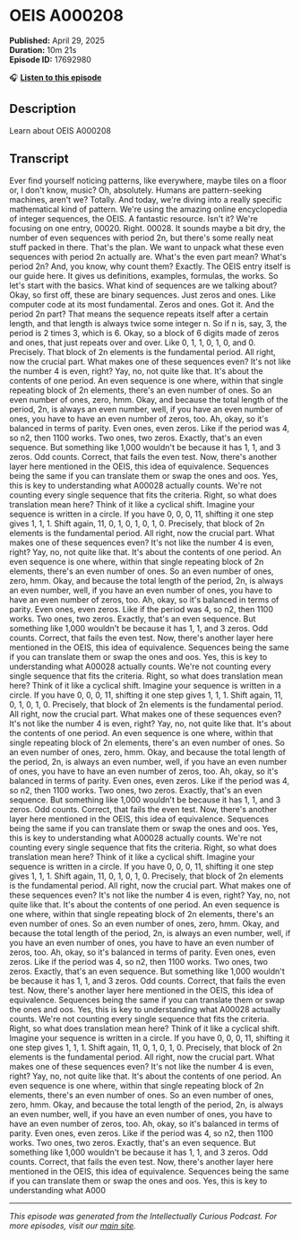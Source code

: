 # OEIS A000208

**Published:** April 29, 2025  
**Duration:** 10m 21s  
**Episode ID:** 17692980

🎧 **[Listen to this episode](https://intellectuallycurious.buzzsprout.com/2529712/episodes/17692980-oeis-a000208)**

## Description

Learn about OEIS A000208

## Transcript

Ever find yourself noticing patterns, like everywhere, maybe tiles on a floor or, I don't know, music? Oh, absolutely. Humans are pattern-seeking machines, aren't we? Totally. And today, we're diving into a really specific mathematical kind of pattern. We're using the amazing online encyclopedia of integer sequences, the OEIS. A fantastic resource. Isn't it? We're focusing on one entry, 00020. Right. 00028. It sounds maybe a bit dry, the number of even sequences with period 2n, but there's some really neat stuff packed in there. That's the plan. We want to unpack what these even sequences with period 2n actually are. What's the even part mean? What's period 2n? And, you know, why count them? Exactly. The OEIS entry itself is our guide here. It gives us definitions, examples, formulas, the works. So let's start with the basics. What kind of sequences are we talking about? Okay, so first off, these are binary sequences. Just zeros and ones. Like computer code at its most fundamental. Zeros and ones. Got it. And the period 2n part? That means the sequence repeats itself after a certain length, and that length is always twice some integer n. So if n is, say, 3, the period is 2 times 3, which is 6. Okay, so a block of 6 digits made of zeros and ones, that just repeats over and over. Like 0, 1, 1, 0, 1, 0, and 0. Precisely. That block of 2n elements is the fundamental period. All right, now the crucial part. What makes one of these sequences even? It's not like the number 4 is even, right? Yay, no, not quite like that. It's about the contents of one period. An even sequence is one where, within that single repeating block of 2n elements, there's an even number of ones. So an even number of ones, zero, hmm. Okay, and because the total length of the period, 2n, is always an even number, well, if you have an even number of ones, you have to have an even number of zeros, too. Ah, okay, so it's balanced in terms of parity. Even ones, even zeros. Like if the period was 4, so n2, then 1100 works. Two ones, two zeros. Exactly, that's an even sequence. But something like 1,000 wouldn't be because it has 1, 1, and 3 zeros. Odd counts. Correct, that fails the even test. Now, there's another layer here mentioned in the OEIS, this idea of equivalence. Sequences being the same if you can translate them or swap the ones and oos. Yes, this is key to understanding what A00028 actually counts. We're not counting every single sequence that fits the criteria. Right, so what does translation mean here? Think of it like a cyclical shift. Imagine your sequence is written in a circle. If you have 0, 0, 0, 11, shifting it one step gives 1, 1, 1. Shift again, 11, 0, 1, 0, 1, 0, 1, 0. Precisely, that block of 2n elements is the fundamental period. All right, now the crucial part. What makes one of these sequences even? It's not like the number 4 is even, right? Yay, no, not quite like that. It's about the contents of one period. An even sequence is one where, within that single repeating block of 2n elements, there's an even number of ones. So an even number of ones, zero, hmm. Okay, and because the total length of the period, 2n, is always an even number, well, if you have an even number of ones, you have to have an even number of zeros, too. Ah, okay, so it's balanced in terms of parity. Even ones, even zeros. Like if the period was 4, so n2, then 1100 works. Two ones, two zeros. Exactly, that's an even sequence. But something like 1,000 wouldn't be because it has 1, 1, and 3 zeros. Odd counts. Correct, that fails the even test. Now, there's another layer here mentioned in the OEIS, this idea of equivalence. Sequences being the same if you can translate them or swap the ones and oos. Yes, this is key to understanding what A00028 actually counts. We're not counting every single sequence that fits the criteria. Right, so what does translation mean here? Think of it like a cyclical shift. Imagine your sequence is written in a circle. If you have 0, 0, 0, 11, shifting it one step gives 1, 1, 1. Shift again, 11, 0, 1, 0, 1, 0. Precisely, that block of 2n elements is the fundamental period. All right, now the crucial part. What makes one of these sequences even? It's not like the number 4 is even, right? Yay, no, not quite like that. It's about the contents of one period. An even sequence is one where, within that single repeating block of 2n elements, there's an even number of ones. So an even number of ones, zero, hmm. Okay, and because the total length of the period, 2n, is always an even number, well, if you have an even number of ones, you have to have an even number of zeros, too. Ah, okay, so it's balanced in terms of parity. Even ones, even zeros. Like if the period was 4, so n2, then 1100 works. Two ones, two zeros. Exactly, that's an even sequence. But something like 1,000 wouldn't be because it has 1, 1, and 3 zeros. Odd counts. Correct, that fails the even test. Now, there's another layer here mentioned in the OEIS, this idea of equivalence. Sequences being the same if you can translate them or swap the ones and oos. Yes, this is key to understanding what A00028 actually counts. We're not counting every single sequence that fits the criteria. Right, so what does translation mean here? Think of it like a cyclical shift. Imagine your sequence is written in a circle. If you have 0, 0, 0, 11, shifting it one step gives 1, 1, 1. Shift again, 11, 0, 1, 0, 1, 0. Precisely, that block of 2n elements is the fundamental period. All right, now the crucial part. What makes one of these sequences even? It's not like the number 4 is even, right? Yay, no, not quite like that. It's about the contents of one period. An even sequence is one where, within that single repeating block of 2n elements, there's an even number of ones. So an even number of ones, zero, hmm. Okay, and because the total length of the period, 2n, is always an even number, well, if you have an even number of ones, you have to have an even number of zeros, too. Ah, okay, so it's balanced in terms of parity. Even ones, even zeros. Like if the period was 4, so n2, then 1100 works. Two ones, two zeros. Exactly, that's an even sequence. But something like 1,000 wouldn't be because it has 1, 1, and 3 zeros. Odd counts. Correct, that fails the even test. Now, there's another layer here mentioned in the OEIS, this idea of equivalence. Sequences being the same if you can translate them or swap the ones and oos. Yes, this is key to understanding what A00028 actually counts. We're not counting every single sequence that fits the criteria. Right, so what does translation mean here? Think of it like a cyclical shift. Imagine your sequence is written in a circle. If you have 0, 0, 0, 11, shifting it one step gives 1, 1, 1. Shift again, 11, 0, 1, 0, 1, 0. Precisely, that block of 2n elements is the fundamental period. All right, now the crucial part. What makes one of these sequences even? It's not like the number 4 is even, right? Yay, no, not quite like that. It's about the contents of one period. An even sequence is one where, within that single repeating block of 2n elements, there's an even number of ones. So an even number of ones, zero, hmm. Okay, and because the total length of the period, 2n, is always an even number, well, if you have an even number of ones, you have to have an even number of zeros, too. Ah, okay, so it's balanced in terms of parity. Even ones, even zeros. Like if the period was 4, so n2, then 1100 works. Two ones, two zeros. Exactly, that's an even sequence. But something like 1,000 wouldn't be because it has 1, 1, and 3 zeros. Odd counts. Correct, that fails the even test. Now, there's another layer here mentioned in the OEIS, this idea of equivalence. Sequences being the same if you can translate them or swap the ones and oos. Yes, this is key to understanding what A000

---
*This episode was generated from the Intellectually Curious Podcast. For more episodes, visit our [main site](https://intellectuallycurious.buzzsprout.com).*
